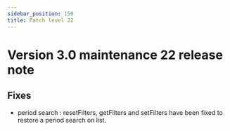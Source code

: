 ```yaml
---
sidebar_position: 150
title: Patch level 22
---
```


Version 3.0 maintenance 22 release note
=======================================

Fixes
-----

- period search : resetFilters, getFilters and setFilters have been fixed to restore a period search on list.
